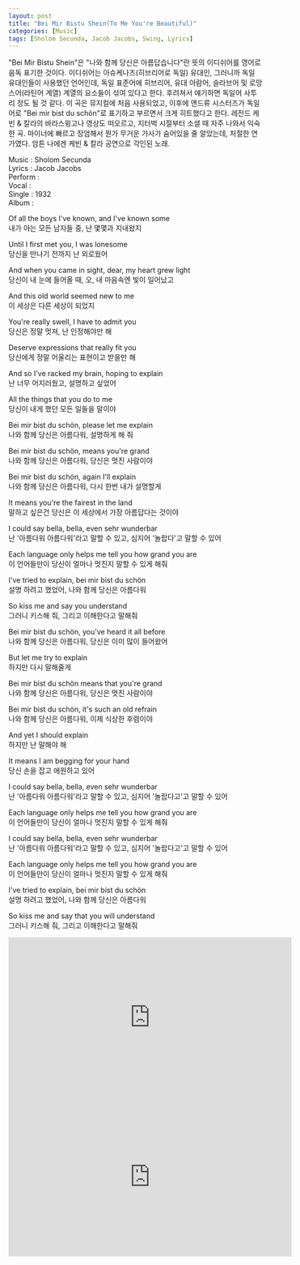 ```yaml
---
layout: post
title: "Bei Mir Bistu Shein(To Me You're Beautiful)"
categories: [Music]
tags: [Sholom Secunda, Jacob Jacobs, Swing, Lyrics]
---
```


"Bei Mir Bistu Shein"은 "나와 함께 당신은 아름답습니다"란 뜻의 이디쉬어를 영어로 음독 표기한 것이다. 이디쉬어는 아슈케나즈(히브리어로 독일) 유대인, 그러니까 독일 유대인들이 사용했던 언어인데, 독일 표준어에 히브리어, 유대 아람어, 슬라브어 및 로망스어(라틴어 계열) 계열의 요소들이 섞여 있다고 한다. 후려쳐서 얘기하면 독일어 사투리 정도 될 것 같다. 이 곡은 뮤지컬에 처음 사용되었고, 이후에 앤드류 시스터즈가 독일어로 "Bei mir bist du schön"로 표기하고 부르면서 크게 히트했다고 한다. 레전드 케빈 & 칼라의 바라스윙고나 영상도 떠오르고, 지터벅 시절부터 소셜 때 자주 나와서 익숙한 곡. 마이너에 빠르고 장엄해서 뭔가 무거운 가사가 숨어있을 줄 알았는데, 처절한 연가였다. 암튼 나에겐 케빈 & 칼라 공연으로 각인된 노래.

Music : Sholom Secunda  
Lyrics : Jacob Jacobs  
Perform :    
Vocal :   
Single : 1932   
Album :   

Of all the boys I've known, and I've known some  
내가 아는 모든 남자들 중, 난 몇몇과 지내왔지  

Until I first met you, I was lonesome  
당신을 만나기 전까지 난 외로웠어  

And when you came in sight, dear, my heart grew light  
당신이 내 눈에 들어올 때, 오, 내 마음속엔 빛이 일어났고  

And this old world seemed new to me  
이 세상은 다른 세상이 되었지  

You're really swell, I have to admit you  
당신은 정말 멋져, 난 인정해야만 해  

Deserve expressions that really fit you  
당신에게 정말 어울리는 표현이고 받을만 해  

And so I've racked my brain, hoping to explain  
난 너무 어지러웠고, 설명하고 싶었어  

All the things that you do to me  
당신이 내게 했던 모든 일들을 말이야  

Bei mir bist du schön, please let me explain  
나와 함께 당신은 아름다워, 설명하게 해 줘  

Bei mir bist du schön, means you're grand  
나와 함께 당신은 아름다워, 당신은 멋진 사람이야  

Bei mir bist du schön, again I'll explain  
나와 함께 당신은 아름다워, 다시 한번 내가 설명할게  

It means you're the fairest in the land  
말하고 싶은건 당신은 이 세상에서 가장 아름답다는 것이야  

I could say bella, bella, even sehr wunderbar  
난 '아름다워 아름다워'라고 말할 수 있고, 심지어 '놀랍다'고 말할 수 있어  

Each language only helps me tell you how grand you are  
이 언어들만이 당신이 얼마나 멋진지 말할 수 있게 해줘  

I've tried to explain, bei mir bist du schön  
설명 하려고 했었어, 나와 함께 당신은 아름다워  

So kiss me and say you understand  
그러니 키스해 줘, 그리고 이해한다고 말해줘  

Bei mir bist du schön, you've heard it all before  
나와 함께 당신은 아름다워, 당신은 이미 많이 들어왔어  

But let me try to explain  
하지만 다시 말해줄게  

Bei mir bist du schön means that you're grand  
나와 함께 당신은 아름다워, 당신은 멋진 사람이야  

Bei mir bist du schön, it's such an old refrain  
나와 함께 당신은 아름다워, 이제 식상한 후렴이야  

And yet I should explain  
하지만 난 말해야 해  

It means I am begging for your hand  
당신 손을 잡고 애원하고 있어  

I could say bella, bella, even sehr wunderbar  
난 '아름다워 아름다워'라고 말할 수 있고, 심지어 '놀랍다고'고 말할 수 있어  

Each language only helps me tell you how grand you are  
이 언어들만이 당신이 얼마나 멋진지 말할 수 있게 해줘  

I could say bella, bella, even sehr wunderbar  
난 '아름다워 아름다워'라고 말할 수 있고, 심지어 '놀랍다고'고 말할 수 있어  

Each language only helps me tell you how grand you are  
이 언어들만이 당신이 얼마나 멋진지 말할 수 있게 해줘  

I've tried to explain, bei mir bist du schön  
설명 하려고 했었어, 나와 함께 당신은 아름다워  

So kiss me and say that you will understand  
그러니 키스해 줘, 그리고 이해한다고 말해줘  

<iframe width="560" height="315" src="https://www.youtube.com/embed/Xe2UXccid40" title="YouTube video player" frameborder="0" allow="accelerometer; autoplay; clipboard-write; encrypted-media; gyroscope; picture-in-picture" allowfullscreen></iframe>

<iframe width="560" height="315" src="https://www.youtube.com/embed/u5MfjuhYbXc" title="YouTube video player" frameborder="0" allow="accelerometer; autoplay; clipboard-write; encrypted-media; gyroscope; picture-in-picture" allowfullscreen></iframe>
